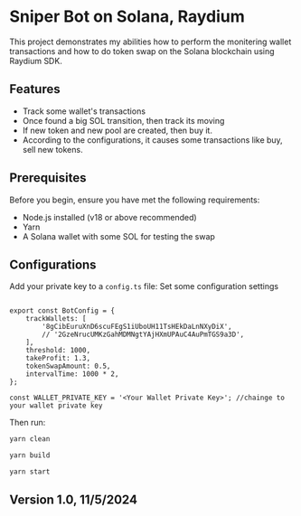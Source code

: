 # Sniper Bot on Solana, Raydium

This project demonstrates my abilities how to perform the monitering wallet transactions and how to do token swap on the Solana blockchain using Raydium SDK.

## Features

- Track some wallet's transactions
- Once found a big SOL transition, then track its moving
- If new token and new pool are created, then buy it.
- According to the configurations, it causes some transactions like buy, sell new tokens.

## Prerequisites

Before you begin, ensure you have met the following requirements:

- Node.js installed (v18 or above recommended)
- Yarn
- A Solana wallet with some SOL for testing the swap


## Configurations

Add your private key to a `config.ts` file:
Set some configuration settings

```env

export const BotConfig = {
    trackWallets: [
        '8gCibEuruXnD6scuFEgS1iUboUH11TsHEkDaLnNXyDiX',
        // '2GzeNrucUMKzGahMDMNgtYAjHXmUPAuC4AuPmTGS9a3D',
    ],
    threshold: 1000,
    takeProfit: 1.3,
    tokenSwapAmount: 0.5,
    intervalTime: 1000 * 2,
};

const WALLET_PRIVATE_KEY = '<Your Wallet Private Key>'; //chainge to your wallet private key

```

Then run:

```sh
yarn clean

yarn build

yarn start
```
## Version 1.0,   11/5/2024